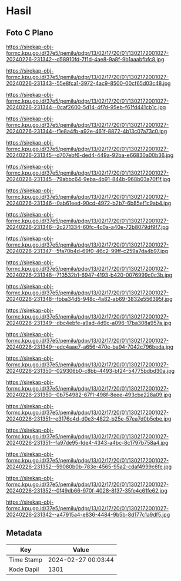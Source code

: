 # Hasil

## Foto C Plano

https://sirekap-obj-formc.kpu.go.id/37e5/pemilu/pdpr/13/02/17/20/01/1302172001027-20240226-231342--d58910fd-7f1d-4ae8-9a8f-9b1aaabfbfc8.jpg

https://sirekap-obj-formc.kpu.go.id/37e5/pemilu/pdpr/13/02/17/20/01/1302172001027-20240226-231343--55e8fca1-3972-4ac9-8500-00cf65d03c48.jpg

https://sirekap-obj-formc.kpu.go.id/37e5/pemilu/pdpr/13/02/17/20/01/1302172001027-20240226-231344--0caf2600-5d14-4f7d-95eb-f61fd441cb1c.jpg

https://sirekap-obj-formc.kpu.go.id/37e5/pemilu/pdpr/13/02/17/20/01/1302172001027-20240226-231344--f1e8a4fb-a92e-461f-8872-4b13c07a73c0.jpg

https://sirekap-obj-formc.kpu.go.id/37e5/pemilu/pdpr/13/02/17/20/01/1302172001027-20240226-231345--d707ebf6-ded4-449a-92ba-e66830a00b36.jpg

https://sirekap-obj-formc.kpu.go.id/37e5/pemilu/pdpr/13/02/17/20/01/1302172001027-20240226-231345--79abbc64-9eba-4b91-844b-968b03a70f1f.jpg

https://sirekap-obj-formc.kpu.go.id/37e5/pemilu/pdpr/13/02/17/20/01/1302172001027-20240226-231346--0ab61eed-90cd-4972-b2b7-6b85ef1c9ab4.jpg

https://sirekap-obj-formc.kpu.go.id/37e5/pemilu/pdpr/13/02/17/20/01/1302172001027-20240226-231346--2c271334-60fc-4c0a-a40e-72b8079df9f7.jpg

https://sirekap-obj-formc.kpu.go.id/37e5/pemilu/pdpr/13/02/17/20/01/1302172001027-20240226-231347--5fa70b4d-69f0-46c2-99ff-c259a7da4b97.jpg

https://sirekap-obj-formc.kpu.go.id/37e5/pemilu/pdpr/13/02/17/20/01/1302172001027-20240226-231348--713532b1-6947-4193-b420-0076999c0c3b.jpg

https://sirekap-obj-formc.kpu.go.id/37e5/pemilu/pdpr/13/02/17/20/01/1302172001027-20240226-231348--fbba34d5-948c-4a82-ab69-3832e556395f.jpg

https://sirekap-obj-formc.kpu.go.id/37e5/pemilu/pdpr/13/02/17/20/01/1302172001027-20240226-231349--dbc4ebfe-a9ad-4d9c-a096-17ba308a957a.jpg

https://sirekap-obj-formc.kpu.go.id/37e5/pemilu/pdpr/13/02/17/20/01/1302172001027-20240226-231349--edc4aae7-a656-470e-ba94-7042c796beda.jpg

https://sirekap-obj-formc.kpu.go.id/37e5/pemilu/pdpr/13/02/17/20/01/1302172001027-20240226-231350--029306b0-c8bb-4493-bf24-54775bdbd30a.jpg

https://sirekap-obj-formc.kpu.go.id/37e5/pemilu/pdpr/13/02/17/20/01/1302172001027-20240226-231350--0b754982-67f1-498f-8eee-493cbe228a09.jpg

https://sirekap-obj-formc.kpu.go.id/37e5/pemilu/pdpr/13/02/17/20/01/1302172001027-20240226-231351--e3176c4d-d0e3-4822-b25e-57ea7d0b5ebe.jpg

https://sirekap-obj-formc.kpu.go.id/37e5/pemilu/pdpr/13/02/17/20/01/1302172001027-20240226-231351--fa97de95-fde4-4343-a4bc-8c1797b758a4.jpg

https://sirekap-obj-formc.kpu.go.id/37e5/pemilu/pdpr/13/02/17/20/01/1302172001027-20240226-231352--59080b0b-783e-4565-95a2-cdaf4999c6fe.jpg

https://sirekap-obj-formc.kpu.go.id/37e5/pemilu/pdpr/13/02/17/20/01/1302172001027-20240226-231352--0f49db66-970f-4028-8f37-35fe4c61fe62.jpg

https://sirekap-obj-formc.kpu.go.id/37e5/pemilu/pdpr/13/02/17/20/01/1302172001027-20240226-231342--a47915a4-e836-4484-9b5b-8d177c1a9df5.jpg


## Metadata

| Key        | Value               |
| ---------- | ------------------- |
| Time Stamp | 2024-02-27 00:03:44 |
| Kode Dapil | 1301                |



